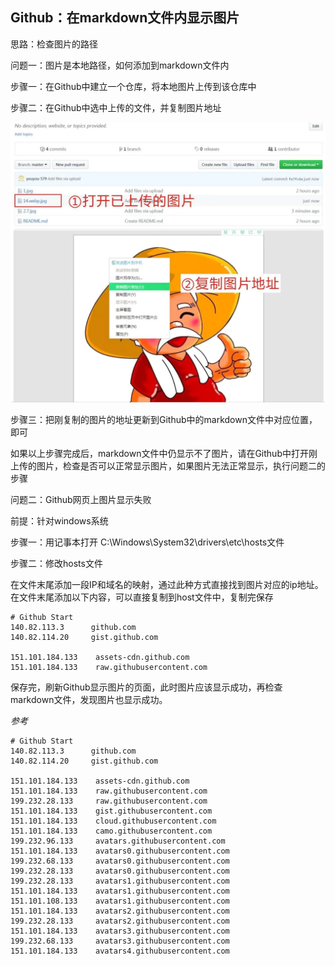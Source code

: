 ## Github：在markdown文件内显示图片

思路：检查图片的路径

问题一：图片是本地路径，如何添加到markdown文件内

步骤一：在Github中建立一个仓库，将本地图片上传到该仓库中

步骤二：在Github中选中上传的文件，并复制图片地址

![Github在markdown文件内显示图片1](Github在markdown文件内显示图片1.jpg)

步骤三：把刚复制的图片的地址更新到Github中的markdown文件中对应位置，即可

如果以上步骤完成后，markdown文件中仍显示不了图片，请在Github中打开刚上传的图片，检查是否可以正常显示图片，如果图片无法正常显示，执行问题二的步骤

问题二：Github网页上图片显示失败

前提：针对windows系统

步骤一：用记事本打开 C:\Windows\System32\drivers\etc\hosts文件

步骤二：修改hosts文件

​	在文件末尾添加一段IP和域名的映射，通过此种方式直接找到图片对应的ip地址。在文件末尾添加以下内容，可以直接复制到host文件中，复制完保存

```
# Github Start 
140.82.113.3      github.com
140.82.114.20     gist.github.com

151.101.184.133    assets-cdn.github.com
151.101.184.133    raw.githubusercontent.com
```

​	保存完，刷新Github显示图片的页面，此时图片应该显示成功，再检查markdown文件，发现图片也显示成功。

*参考*

```
# Github Start 
140.82.113.3      github.com
140.82.114.20     gist.github.com
 
151.101.184.133    assets-cdn.github.com
151.101.184.133    raw.githubusercontent.com
199.232.28.133     raw.githubusercontent.com 
151.101.184.133    gist.githubusercontent.com
151.101.184.133    cloud.githubusercontent.com
151.101.184.133    camo.githubusercontent.com
199.232.96.133     avatars.githubusercontent.com
151.101.184.133    avatars0.githubusercontent.com
199.232.68.133     avatars0.githubusercontent.com
199.232.28.133     avatars0.githubusercontent.com 
199.232.28.133     avatars1.githubusercontent.com
151.101.184.133    avatars1.githubusercontent.com
151.101.108.133    avatars1.githubusercontent.com
151.101.184.133    avatars2.githubusercontent.com
199.232.28.133     avatars2.githubusercontent.com
151.101.184.133    avatars3.githubusercontent.com
199.232.68.133     avatars3.githubusercontent.com
151.101.184.133    avatars4.githubusercontent.com
```

